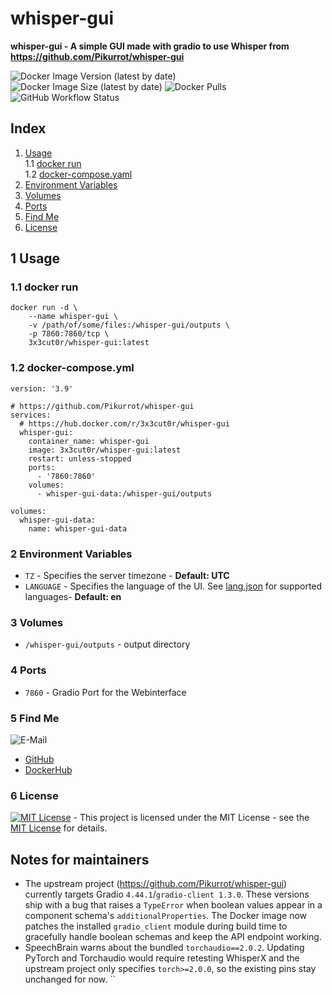# whisper-gui

**whisper-gui - A simple GUI made with gradio to use Whisper from https://github.com/Pikurrot/whisper-gui**

![Docker Image Version (latest by date)](https://img.shields.io/docker/v/3x3cut0r/whisper-gui)
![Docker Image Size (latest by date)](https://img.shields.io/docker/image-size/3x3cut0r/whisper-gui)
![Docker Pulls](https://img.shields.io/docker/pulls/3x3cut0r/whisper-gui)
![GitHub Workflow Status](https://img.shields.io/github/actions/workflow/status/3x3cut0r/docker/whisper-gui.yml?branch=main)

## Index

1. [Usage](#usage)  
   1.1 [docker run](#dockerrun)  
   1.2 [docker-compose.yaml](#docker-compose)
2. [Environment Variables](#environment-variables)
3. [Volumes](#volumes)
4. [Ports](#ports)
5. [Find Me](#findme)
6. [License](#license)

## 1 Usage <a name="usage"></a>

### 1.1 docker run <a name="dockerrun"></a>

```shell
docker run -d \
    --name whisper-gui \
    -v /path/of/some/files:/whisper-gui/outputs \
    -p 7860:7860/tcp \
    3x3cut0r/whisper-gui:latest
```

### 1.2 docker-compose.yml <a name="docker-compose"></a>

```shell
version: '3.9'

# https://github.com/Pikurrot/whisper-gui
services:
  # https://hub.docker.com/r/3x3cut0r/whisper-gui
  whisper-gui:
    container_name: whisper-gui
    image: 3x3cut0r/whisper-gui:latest
    restart: unless-stopped
    ports:
      - '7860:7860'
    volumes:
      - whisper-gui-data:/whisper-gui/outputs

volumes:
  whisper-gui-data:
    name: whisper-gui-data

```

### 2 Environment Variables <a name="environment-variables"></a>

- `TZ` - Specifies the server timezone - **Default: UTC**
- `LANGUAGE` - Specifies the language of the UI. See [lang.json](https://github.com/Pikurrot/whisper-gui/blob/master/configs/lang.json) for supported languages- **Default: en**

### 3 Volumes <a name="volumes"></a>

- `/whisper-gui/outputs` - output directory

### 4 Ports <a name="ports"></a>

- `7860` - Gradio Port for the Webinterface

### 5 Find Me <a name="findme"></a>

![E-Mail](https://img.shields.io/badge/E--Mail-julianreith%40gmx.de-red)

- [GitHub](https://github.com/3x3cut0r)
- [DockerHub](https://hub.docker.com/u/3x3cut0r)

### 6 License <a name="license"></a>

[![MIT License](https://img.shields.io/badge/License-MIT-blue.svg)](https://opensource.org/license/mit) - This project is licensed under the MIT License - see the [MIT License](https://opensource.org/license/mit) for details.

## Notes for maintainers

- The upstream project (https://github.com/Pikurrot/whisper-gui) currently
  targets Gradio `4.44.1`/`gradio-client 1.3.0`. These versions ship with a bug
  that raises a `TypeError` when boolean values appear in a component schema's
  `additionalProperties`. The Docker image now patches the installed
  `gradio_client` module during build time to gracefully handle boolean schemas
  and keep the API endpoint working.
- SpeechBrain warns about the bundled `torchaudio==2.0.2`. Updating PyTorch and
  Torchaudio would require retesting WhisperX and the upstream project only
  specifies `torch>=2.0.0`, so the existing pins stay unchanged for now.
``
